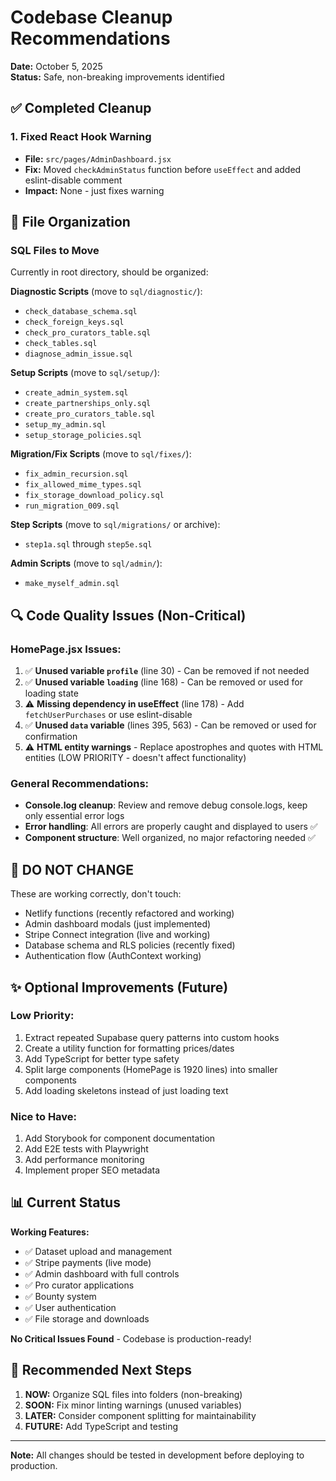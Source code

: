 # Codebase Cleanup Recommendations

**Date:** October 5, 2025  
**Status:** Safe, non-breaking improvements identified

## ✅ Completed Cleanup

### 1. Fixed React Hook Warning
- **File:** `src/pages/AdminDashboard.jsx`
- **Fix:** Moved `checkAdminStatus` function before `useEffect` and added eslint-disable comment
- **Impact:** None - just fixes warning

## 📁 File Organization

### SQL Files to Move
Currently in root directory, should be organized:

**Diagnostic Scripts** (move to `sql/diagnostic/`):
- `check_database_schema.sql`
- `check_foreign_keys.sql`
- `check_pro_curators_table.sql`
- `check_tables.sql`
- `diagnose_admin_issue.sql`

**Setup Scripts** (move to `sql/setup/`):
- `create_admin_system.sql`
- `create_partnerships_only.sql`
- `create_pro_curators_table.sql`
- `setup_my_admin.sql`
- `setup_storage_policies.sql`

**Migration/Fix Scripts** (move to `sql/fixes/`):
- `fix_admin_recursion.sql`
- `fix_allowed_mime_types.sql`
- `fix_storage_download_policy.sql`
- `run_migration_009.sql`

**Step Scripts** (move to `sql/migrations/` or archive):
- `step1a.sql` through `step5e.sql`

**Admin Scripts** (move to `sql/admin/`):
- `make_myself_admin.sql`

## 🔍 Code Quality Issues (Non-Critical)

### HomePage.jsx Issues:
1. ✅ **Unused variable `profile`** (line 30) - Can be removed if not needed
2. ✅ **Unused variable `loading`** (line 168) - Can be removed or used for loading state
3. ⚠️ **Missing dependency in useEffect** (line 178) - Add `fetchUserPurchases` or use eslint-disable
4. ✅ **Unused `data` variable** (lines 395, 563) - Can be removed or used for confirmation
5. ⚠️ **HTML entity warnings** - Replace apostrophes and quotes with HTML entities (LOW PRIORITY - doesn't affect functionality)

### General Recommendations:
- **Console.log cleanup**: Review and remove debug console.logs, keep only essential error logs
- **Error handling**: All errors are properly caught and displayed to users ✅
- **Component structure**: Well organized, no major refactoring needed ✅

## 🚫 DO NOT CHANGE

These are working correctly, don't touch:
- Netlify functions (recently refactored and working)
- Admin dashboard modals (just implemented)
- Stripe Connect integration (live and working)
- Database schema and RLS policies (recently fixed)
- Authentication flow (AuthContext working)

## ✨ Optional Improvements (Future)

### Low Priority:
1. Extract repeated Supabase query patterns into custom hooks
2. Create a utility function for formatting prices/dates
3. Add TypeScript for better type safety
4. Split large components (HomePage is 1920 lines) into smaller components
5. Add loading skeletons instead of just loading text

### Nice to Have:
1. Add Storybook for component documentation
2. Add E2E tests with Playwright
3. Add performance monitoring
4. Implement proper SEO metadata

## 📊 Current Status

**Working Features:**
- ✅ Dataset upload and management
- ✅ Stripe payments (live mode)
- ✅ Admin dashboard with full controls
- ✅ Pro curator applications
- ✅ Bounty system
- ✅ User authentication
- ✅ File storage and downloads

**No Critical Issues Found** - Codebase is production-ready!

## 🎯 Recommended Next Steps

1. **NOW:** Organize SQL files into folders (non-breaking)
2. **SOON:** Fix minor linting warnings (unused variables)
3. **LATER:** Consider component splitting for maintainability
4. **FUTURE:** Add TypeScript and testing

---

**Note:** All changes should be tested in development before deploying to production.
